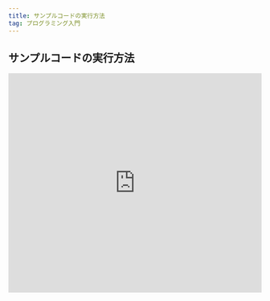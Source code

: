 ```yaml
---
title: サンプルコードの実行方法
tag: プログラミング入門
---
```


## サンプルコードの実行方法

<div style="width:100%;height:0px;position:relative;padding-bottom:86.435%;"><iframe src="https://streamable.com/e/mrlq9e?loop=0" frameborder="0" width="100%" height="100%" allowfullscreen style="width:100%;height:100%;position:absolute;left:0px;top:0px;overflow:hidden;"></iframe></div>
